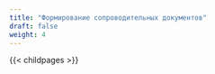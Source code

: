 ```yaml
---
title: "Формирование сопроводительных документов"
draft: false
weight: 4
---
```


{{< childpages >}}